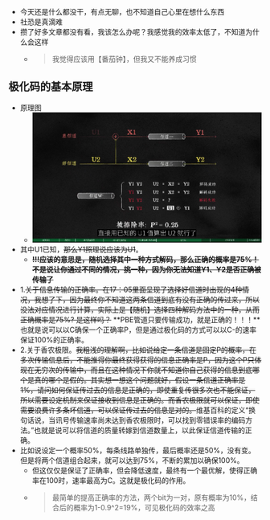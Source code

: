 - 今天还是什么都没干，有点无聊，也不知道自己心里在想什么东西
- 社恐是真滴难
- 攒了好多文章都没有看，我该怎么办呢？我感觉我的效率太低了，不知道为什么会这样
	- > 我觉得应该用【番茄钟】，但我又不能养成习惯
## 极化码的基本原理
- 原理图
	- ![image.png](../assets/image_1636031976154_0.png)
- 其中U1已知，~~那么Y1照理说应该为U1~~。
	- ~~**!!!应该的意思是，随机选择其中一种方式解码，那么正确的概率是75%！不是说让你通过不同的情况，挑一种，因为你无法知道Y1、Y2是否正确被传输了**~~
- 1.~~关于信息传输的正确率。在17：05里面呈现了选择好信道时出现的4种情况，我想了下，因为最终你不知道这两条信道到底有没有正确的传过来，所以没法对应情况进行计算，实际上是【随机】选择四种解码方法中的一种，从而正确概率是75%? 是这样吗？~~ **PBE管道只要传输成功，就是正确的！！！**也就是说可以以C确保一个正确率P，但是通过极化码的方式可以以C-的速率保证100%的正确率。
- 2.关于香农极限。~~我粗浅的理解啊，比如说给定一条信道是固定P的概率，在多次传输信息后，不能推得你最终获得获得的信息正确率是P，因为这个P只体现在无穷次的传输中，而且在这种情况下你就不知道你自己获得的信息到底哪个是真的哪个是假的。其实想一想这个问题就好，假设一条信道正确率是1%，请问如何保证传过去的信息是正确的，即使重复传很多次也不能保证，所以需要设定机制来保证接收到信息是正确的。而香农极限就可以保证，即使需要浪费许多条坏信道，可以保证传过去的信息是对的。~~维基百科的定义“换句话说，当讯号传输速率尚未达到香农极限时，可以找到零错误率的编码方法。”也就是说可以将信道的质量转嫁到信道数量上，以此保证信道传输的正确。
- 比如说设定一个概率50%，每条线路单独传，最后概率还是50%，没有变。但是将两个信道组合起来，就可以达到75%，不断的累加以确保100%。
	- 但这仅仅是保证了正确率，但会降低速度，最终有一个最优解，使得正确率在100时，速率最高为C。这就是极化码的作用。
	- > 最简单的提高正确率的方法，两个bit为一对，原有概率为10%，结合后的概率为1-0.9^2=19%，可见极化码的效率之高